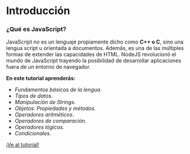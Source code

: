 

# Introducción
### ¿Qué es JavaScript?
JavaScript no es un lenguaje propiamente dicho como **C++ o C**, sino una lengua script u orientada a documentos. Además, es una de las múltiples formas de extender las capacidades de HTML.
NodeJS revolucionó el mundo de JavaScript trayendo la posibilidad de desarrollar aplicaciones fuera de un entorno de navegador.

**En este tutorial aprenderás:**
  * *Fundamentos básicos de la lengua.*
  * *Tipos de datos.*
  * *Manipulación de Strings.*
  * *Objetos: Propiedades y métodos.*
  * *Operadores aritméticos.*
  * *Operadores de comparación.*
  * *Operadores lógicos.*
  * *Condicionales.*

[¡Ve al tutorial!](/js/Comenzando.md "¡Empecemos!")
